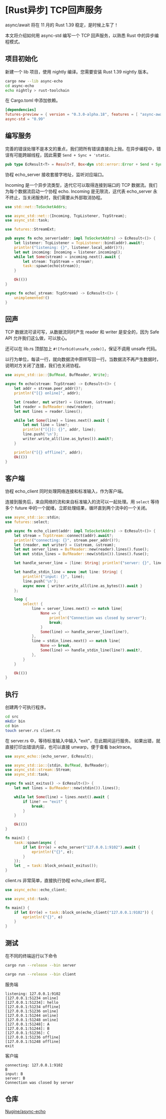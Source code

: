 # [Rust异步] TCP回声服务

async/await 将在 11 月的 Rust 1.39 稳定，是时候上车了！

本文将介绍如何用 async-std 编写一个 TCP 回声服务，以熟悉 Rust 中的异步编程模式。

## 项目初始化

新建一个 lib 项目，使用 nightly 编译。您需要安装 Rust 1.39 nightly 版本。

```bash
cargo new --lib async-echo
cd async-echo
echo nightly > rust-toolchain
```

在 Cargo.toml 中添加依赖。

```toml
[dependencies]
futures-preview = { version = "0.3.0-alpha.18", features = [ "async-await", "nightly" ] }
async-std = "0.99"
```

## 编写服务

完善的错误处理不是本文的重点，我们把所有错误直接向上抛。在异步编程中，错误有可能跨越线程，因此需要 `Send + Sync + 'static`.

```rust
pub type EcResult<T> = Result<T, Box<dyn std::error::Error + Send + Sync + 'static>>;
```

协程 echo_server 接收套接字地址，监听对应端口。

Incoming 是一个异步流类型，迭代它可以取得连接到端口的 TCP 数据流。我们为每个数据流启动一个协程 echo. Incoming 是无限流，这代表 echo_server 永不终止，当关闭服务时，我们需要从外部取消协程。

```rust
use std::net::ToSocketAddrs;

use async_std::net::{Incoming, TcpListener, TcpStream};
use async_std::task;

use futures::StreamExt;

pub async fn echo_server(addr: impl ToSocketAddrs) -> EcResult<()> {
    let listener: TcpListener = TcpListener::bind(addr).await?;
    println!("listening: {}", listener.local_addr()?);
    let mut incoming: Incoming = listener.incoming();
    while let Some(stream) = incoming.next().await {
        let stream: TcpStream = stream?;
        task::spawn(echo(stream));
    }

    Ok(())
}

async fn echo(_stream: TcpStream) -> EcResult<()> {
    unimplemented!()
}

```


## 回声

TCP 数据流可读可写，从数据流同时产生 reader 和 writer 是安全的，因为 Safe API 允许我们这么做，可以放心。

还可以在 lib.rs 顶部加上 `#![forbid(unsafe_code)]`，保证不调用 unsafe 代码。

以行为单位，每读一行，就向数据流中原样写回一行。当数据流不再产生数据时，说明对方关闭了连接，我们也关闭协程。

```rust
use async_std::io::{BufRead, BufReader, Write};

async fn echo(stream: TcpStream) -> EcResult<()> {
    let addr = stream.peer_addr()?;
    println!("[{} online]", addr);

    let (reader, mut writer) = (&stream, &stream);
    let reader = BufReader::new(reader);
    let mut lines = reader.lines();

    while let Some(line) = lines.next().await {
        let mut line = line?;
        println!("[{}]: {}", addr, line);
        line.push('\n');
        writer.write_all(line.as_bytes()).await?;
    }

    println!("[{} offline]", addr);
    Ok(())
}
```

## 客户端

协程 echo_client 同时处理网络连接和标准输入，作为客户端。

连接到服务后，来自网络的流和来自标准输入的流可以一起处理。用 `select` 等待多个 future 中的一个就绪，立即处理结果，循环直到两个流中的一个关闭。

```rust
use async_std::io::stdin;
use futures::select;

pub async fn echo_client(addr: impl ToSocketAddrs) -> EcResult<()> {
    let stream = TcpStream::connect(addr).await?;
    println!("connecting: {}", stream.peer_addr()?);
    let (reader, mut writer) = (&stream, &stream);
    let mut server_lines = BufReader::new(reader).lines().fuse();
    let mut stdin_lines = BufReader::new(stdin()).lines().fuse();

    let handle_server_line = |line: String| println!("server: {}", line);

    let handle_stdin_line = move |mut line: String| {
        println!("input: {}", line);
        line.push('\n');
        async move { writer.write_all(line.as_bytes()).await }
    };

    loop {
        select! {
            line = server_lines.next() => match line{
                None => {
                    println!("Connection was closed by server");
                    break;
                }
                Some(line) => handle_server_line(line?),
            },
            line = stdin_lines.next() => match line{
                None => break,
                Some(line) => handle_stdin_line(line?).await?,
            },
        }
    }

    Ok(())
}

```

## 执行

创建两个可执行程序。

```bash
cd src
mkdir bin
cd bin
touch server.rs client.rs
```

在 server.rs 中，等待标准输入中输入 "exit"，在此期间运行服务。
如果出错，就直接打印出错误内容，也可以直接 unwarp，便于查看 backtrace。

```rust
use async_echo::{echo_server, EcResult};

use async_std::io::{stdin, BufRead, BufReader};
use async_std::stream::Stream;
use async_std::task;

async fn wait_exitus() -> EcResult<()> {
    let mut lines = BufReader::new(stdin()).lines();

    while let Some(line) = lines.next().await {
        if line? == "exit" {
            break;
        }
    }

    Ok(())
}

fn main() {
    task::spawn(async {
        if let Err(e) = echo_server("127.0.0.1:9102").await {
            eprintln!("{}", e);
        }
    });
    let _ = task::block_on(wait_exitus());
}
```

client.rs 非常简单，直接执行协程 echo_client 即可。

```rust
use async_echo::echo_client;

use async_std::task;

fn main() {
    if let Err(e) = task::block_on(echo_client("127.0.0.1:9102")) {
        eprintln!("{}", e)
    }
}
```

## 测试

在不同的终端运行以下命令

```bash
cargo run --release --bin server
```

```bash
cargo run --release --bin client
```


服务端

    listening: 127.0.0.1:9102
    [127.0.0.1:51234 online]
    [127.0.0.1:51234]: hello
    [127.0.0.1:51234 offline]
    [127.0.0.1:51236 online]
    [127.0.0.1:51244 online]
    [127.0.0.1:51248 online]
    [127.0.0.1:51248]: A
    [127.0.0.1:51244]: B
    [127.0.0.1:51236]: C
    [127.0.0.1:51236 offline]
    [127.0.0.1:51248 offline]
    exit

客户端

    connecting: 127.0.0.1:9102
    B
    input: B
    server: B
    Connection was closed by server

## 仓库

[Nugine/async-echo](https://github.com/Nugine/async-echo)